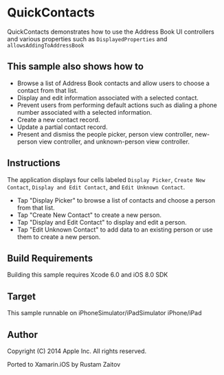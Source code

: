 QuickContacts
==============

QuickContacts demonstrates how to use the Address Book UI controllers and various properties such as `DisplayedProperties` and `allowsAddingToAddressBook`

This sample also shows how to
-----------------------------
* Browse a list of Address Book contacts and allow users to choose a contact from that list.
* Display and edit information associated with a selected contact. 
* Prevent users from performing default actions such as dialing a phone number associated with a selected information.
* Create a new contact record.
* Update a partial contact record.
* Present and dismiss the people picker, person view controller, new-person view controller, and unknown-person view controller.

Instructions
------------
The application displays four cells labeled `Display Picker`, `Create New Contact`, `Display and Edit Contact`, and `Edit Unknown Contact`.

* Tap "Display Picker" to browse a list of contacts and choose a person from that list.
* Tap "Create New Contact" to create a new person.
* Tap "Display and Edit Contact" to display and edit a person.
* Tap "Edit Unknown Contact" to add data to an existing person or use them to create a new person.

Build Requirements
------------------

Building this sample requires Xcode 6.0 and iOS 8.0 SDK

Target
------
This sample runnable on iPhoneSimulator/iPadSimulator iPhone/iPad

Author
------ 
Copyright (C) 2014 Apple Inc. All rights reserved.

Ported to Xamarin.iOS by Rustam Zaitov